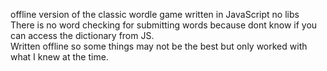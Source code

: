 offline version of the classic wordle game written in JavaScript no libs
<br />
There is no word checking for submitting words because dont know if you can access the dictionary from JS. 
<br />
Written offline so some things may not be the best but only worked with what I knew at the time.
<br />
